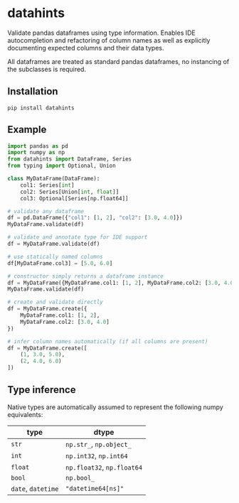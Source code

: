 # datahints

Validate pandas dataframes using type information.
Enables IDE autocompletion and refactoring of column names
as well as explicitly documenting expected columns and their data types.

All dataframes are treated as standard pandas dataframes,
no instancing of the subclasses is required.

## Installation
`pip install datahints`

## Example
```python
import pandas as pd
import numpy as np
from datahints import DataFrame, Series
from typing import Optional, Union

class MyDataFrame(DataFrame):
    col1: Series[int]
    col2: Series[Union[int, float]]
    col3: Optional[Series[np.float64]]

# validate any dataframe
df = pd.DataFrame({"col1": [1, 2], "col2": [3.0, 4.0]})
MyDataFrame.validate(df)

# validate and annotate type for IDE support
df = MyDataFrame.validate(df)

# use statically named columns 
df[MyDataFrame.col3] = [5.0, 6.0]

# constructor simply returns a dataframe instance
df = MyDataFrame({MyDataFrame.col1: [1, 2], MyDataFrame.col2: [3.0, 4.0]})
MyDataFrame.validate(df)

# create and validate directly
df = MyDataFrame.create({
    MyDataFrame.col1: [1, 2],
    MyDataFrame.col2: [3.0, 4.0]
})

# infer column names automatically (if all columns are present)
df = MyDataFrame.create([
    (1, 3.0, 5.0),
    (2, 4.0, 6.0)
])
```

## Type inference
Native types are automatically assumed to represent the following numpy equivalents:

|type|dtype|
|----|-----|
|`str`|`np.str_`, `np.object_`|
|`int`|`np.int32`, `np.int64`|
|`float`|`np.float32`, `np.float64`|
|`bool`|`np.bool_`|
|`date`, `datetime`|`"datetime64[ns]"`|
